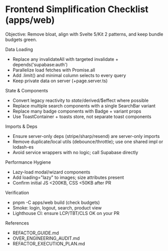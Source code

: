 # Frontend Simplification Checklist (apps/web)

Objective: Remove bloat, align with Svelte 5/Kit 2 patterns, and keep bundle budgets green.

Data Loading
- Replace any invalidateAll with targeted invalidate + depends('supabase:auth')
- Parallelize load fetches with Promise.all
- Add .limit() and minimal column selects to every query
- Keep private data on server (+page.server.ts)

State & Components
- Convert legacy reactivity to $state/$derived/$effect where possible
- Replace multiple search components with a single SearchBar variant
- Replace many badge components with Badge + variant props
- Use ToastContainer + toasts store, not separate toast components

Imports & Deps
- Ensure server-only deps (stripe/sharp/resend) are server-only imports
- Remove duplicate/local utils (debounce/throttle); use one shared impl or lodash-es
- Avoid service wrappers with no logic; call Supabase directly

Performance Hygiene
- Lazy-load modal/wizard components
- Add loading="lazy" to images; size attributes present
- Confirm initial JS <200KB, CSS <50KB after PR

Verification
- pnpm -C apps/web build (check budgets)
- Smoke: login, logout, search, product view
- Lighthouse CI: ensure LCP/TBT/CLS OK on your PR

References
- REFACTOR_GUIDE.md
- OVER_ENGINEERING_AUDIT.md
- REFACTOR_EXECUTION_PLAN.md

